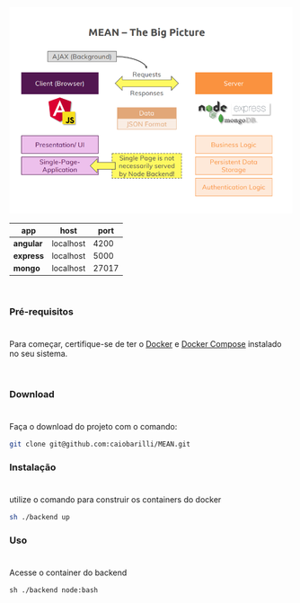 <p align="center">
   <img src="https://raw.githubusercontent.com/caiobarilli/MEAN/main/_docs/img/cover2.png" />
</p>


| app         | host      | port |
| ----------- | --------- | ---- |
| **angular** | localhost | 4200 |
| **express** | localhost | 5000 |
| **mongo** | localhost | 27017 |

<br />

### Pré-requisitos

#

Para começar, certifique-se de ter o [Docker](https://docs.docker.com/) e [Docker Compose](https://docs.docker.com/compose/install/) instalado no seu sistema.

<br />

### Download

#

Faça o download do projeto com o comando:

```sh
git clone git@github.com:caiobarilli/MEAN.git
```

### Instalação

#

utilize o comando para construir os containers do docker

```sh
sh ./backend up
```

### Uso

#

Acesse o container do backend
```shell
sh ./backend node:bash
```
